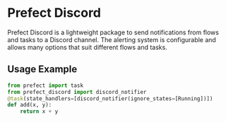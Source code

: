 # Prefect Discord

Prefect Discord is a lightweight package to send notifications from flows and tasks to a Discord channel.
The alerting system is configurable and allows many options that suit different flows and tasks.

## Usage Example
```python
from prefect import task
from prefect_discord import discord_notifier
@task(state_handlers=[discord_notifier(ignore_states=[Running])])
def add(x, y):
    return x + y
```